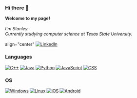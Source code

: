 ### Hi there 👋
<p align="left">
    <b>Welcome to my page!</b><br><br>
    <i>
        I'm Stanley.<br>
        Currently studying computer science at Texas State University.<br>
    </i><br>align="center"
    <a href="https://www.linkedin.com/in/stanley-nwajiaku-a05aa121a">
        <img src="https://img.shields.io/badge/LinkedIn-blue?style=flat-square&logo=linkedin" alt="LinkedIn">
    </a>
</p>

### Languages
[![C++](https://img.shields.io/badge/c++-green?style=for-the-badge&logo=cplusplus)](https://github.com/Stanliberty)
[![Java](https://img.shields.io/badge/java-green?style=for-the-badge&logo=openjdk)](https://github.com/Stanliberty)
[![Python](https://img.shields.io/badge/python-green?style=for-the-badge&logo=python)](https://github.com/Stanliberty)
[![JavaScript](https://img.shields.io/badge/javascript-green?style=for-the-badge&logo=javascript)](https://github.com/Stanliberty)
[![CSS](https://img.shields.io/badge/css-black?style=for-the-badge&logo=css3)](https://github.com/Stanliberty)

### OS
[![Windows](https://img.shields.io/badge/Windows-black?style=for-the-badge&logo=Windows)](https://github.com/Stanliberty)
[![Linux](https://img.shields.io/badge/linux-black?style=for-the-badge&logo=Linux)](https://github.com/Stanliberty)
[![iOS](https://img.shields.io/badge/iOS-black?style=for-the-badge&logo=apple)](https://github.com/Stanliberty)
[![Android](https://img.shields.io/badge/Android-green?style=for-the-badge&logo=android)](https://github.com/Stanliberty)


<!--
**Stanliberty/Stanliberty** is a ✨ _special_ ✨ repository because its `README.md` (this file) appears on your GitHub profile.

Here are some ideas to get you started:

- 🔭 I’m currently working on ...
- 🌱 I’m currently learning ...
- 👯 I’m looking to collaborate on ...
- 🤔 I’m looking for help with ...
- 💬 Ask me about ...
- 📫 How to reach me: ...
- 😄 Pronouns: ...
- ⚡ Fun fact: ...
-->
